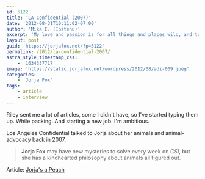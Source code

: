 ```yaml
---
id: 5122
title: 'LA Confidential (2007)'
date: '2012-08-31T10:11:02-07:00'
author: 'Mika E. (Ipstenu)'
excerpt: 'My love and passion is for all things and places wild, and to protect those things and places -- not like a museum, but because [their survival] has a direct impact on everything [else] on this planet.'
layout: post
guid: 'https://jorjafox.net/?p=5122'
permalink: /2012/la-confidential-2007/
astra_style_timestamp_css:
    - '1634337717'
image: 'https://static.jorjafox.net/wordpress/2012/08/adi-009.jpeg'
categories:
    - 'Jorja Fox'
tags:
    - article
    - interview
---
```


Riley sent me a lot of articles, some I didn't have, so I've started typing them up. While packing. And starting a new job. I'm ambitious.

Los Angeles Confidential talked to Jorja about her animals and animal-advocacy back in 2007.
<blockquote><strong>Jorja Fox</strong> may have new mysteries to solve every week on <em>CSI</em>, but she has a kindhearted philosophy about animals all figured out.</blockquote>
Article: <a href="https://jorjafox.net/wiki/Los_Angeles_Confidential_(May_2007)">Jorja's a Peach</a>
